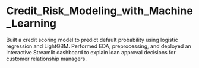 # Credit_Risk_Modeling_with_Machine_Learning
Built a credit scoring model to predict default probability using logistic regression and LightGBM. Performed EDA, preprocessing, and deployed an interactive Streamlit dashboard to explain loan approval decisions for customer relationship managers.
